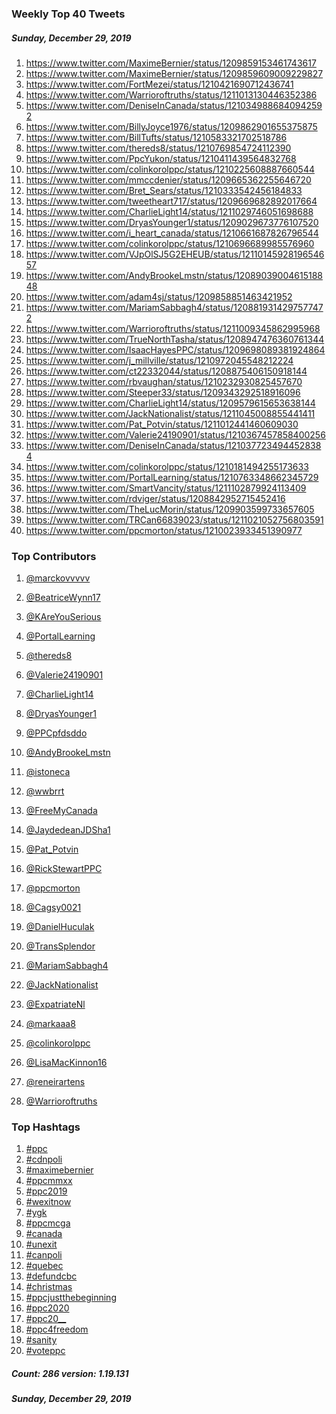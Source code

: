 ### Weekly Top 40 Tweets
##### Sunday, December 29, 2019
 1) https://www.twitter.com/MaximeBernier/status/1209859153461743617
 2) https://www.twitter.com/MaximeBernier/status/1209859609009229827
 3) https://www.twitter.com/FortMezei/status/1210421690712436741
 4) https://www.twitter.com/Warrioroftruths/status/1211013130446352386
 5) https://www.twitter.com/DeniseInCanada/status/1210349886840942592
 6) https://www.twitter.com/BillyJoyce1976/status/1209862901655375875
 7) https://www.twitter.com/BillTufts/status/1210583321702518786
 8) https://www.twitter.com/thereds8/status/1210769854724112390
 9) https://www.twitter.com/PpcYukon/status/1210411439564832768
10) https://www.twitter.com/colinkorolppc/status/1210225608887660544
11) https://www.twitter.com/mmccdenier/status/1209665362255646720
12) https://www.twitter.com/Bret_Sears/status/1210333542456184833
13) https://www.twitter.com/tweetheart717/status/1209669682892017664
14) https://www.twitter.com/CharlieLight14/status/1211029746051698688
15) https://www.twitter.com/DryasYounger1/status/1209029673776107520
16) https://www.twitter.com/i_heart_canada/status/1210661687826796544
17) https://www.twitter.com/colinkorolppc/status/1210696689985576960
18) https://www.twitter.com/VJpOlSJ5G2EHEUB/status/1211014592819654657
19) https://www.twitter.com/AndyBrookeLmstn/status/1208903900461518848
20) https://www.twitter.com/adam4sj/status/1209858851463421952
21) https://www.twitter.com/MariamSabbagh4/status/1208819314297577472
22) https://www.twitter.com/Warrioroftruths/status/1211009345862995968
23) https://www.twitter.com/TrueNorthTasha/status/1208947476360761344
24) https://www.twitter.com/IsaacHayesPPC/status/1209698089381924864
25) https://www.twitter.com/j_millville/status/1210972045548212224
26) https://www.twitter.com/ct22332044/status/1208875406150918144
27) https://www.twitter.com/rbvaughan/status/1210232930825457670
28) https://www.twitter.com/Steeper33/status/1209343292518916096
29) https://www.twitter.com/CharlieLight14/status/1209579615653638144
30) https://www.twitter.com/JackNationalist/status/1211045008855441411
31) https://www.twitter.com/Pat_Potvin/status/1211012441460609030
32) https://www.twitter.com/Valerie24190901/status/1210367457858400256
33) https://www.twitter.com/DeniseInCanada/status/1210377234944528384
34) https://www.twitter.com/colinkorolppc/status/1210181494255173633
35) https://www.twitter.com/PortalLearning/status/1210763348662345729
36) https://www.twitter.com/SmartVancity/status/1211102879924113409
37) https://www.twitter.com/rdviger/status/1208842952715452416
38) https://www.twitter.com/TheLucMorin/status/1209903599733657605
39) https://www.twitter.com/TRCan66839023/status/1211021052756803591
40) https://www.twitter.com/ppcmorton/status/1210023933451390977

### Top Contributors
  1) [@marckovvvvv](https://www.twitter.com/marckovvvvv)
  2) [@BeatriceWynn17](https://www.twitter.com/BeatriceWynn17)
  3) [@KAreYouSerious](https://www.twitter.com/KAreYouSerious)
  4) [@PortalLearning](https://www.twitter.com/PortalLearning)
  5) [@thereds8](https://www.twitter.com/thereds8)
  6) [@Valerie24190901](https://www.twitter.com/Valerie24190901)
  7) [@CharlieLight14](https://www.twitter.com/CharlieLight14)
  8) [@DryasYounger1](https://www.twitter.com/DryasYounger1)
  9) [@PPCpfdsddo](https://www.twitter.com/PPCpfdsddo)
 10) [@AndyBrookeLmstn](https://www.twitter.com/AndyBrookeLmstn)

 11) [@istoneca](https://www.twitter.com/istoneca)
 12) [@wwbrrt](https://www.twitter.com/wwbrrt)
 13) [@FreeMyCanada](https://www.twitter.com/FreeMyCanada)
 14) [@JaydedeanJDSha1](https://www.twitter.com/JaydedeanJDSha1)
 15) [@Pat_Potvin](https://www.twitter.com/Pat_Potvin)
 16) [@RickStewartPPC](https://www.twitter.com/RickStewartPPC)
 17) [@ppcmorton](https://www.twitter.com/ppcmorton)
 18) [@Cagsy0021](https://www.twitter.com/Cagsy0021)
 19) [@DanielHuculak](https://www.twitter.com/DanielHuculak)
 20) [@TransSplendor](https://www.twitter.com/TransSplendor)

 21) [@MariamSabbagh4](https://www.twitter.com/MariamSabbagh4)
 22) [@JackNationalist](https://www.twitter.com/JackNationalist)
 23) [@ExpatriateNl](https://www.twitter.com/ExpatriateNl)
 24) [@markaaa8](https://www.twitter.com/markaaa8)
 25) [@colinkorolppc](https://www.twitter.com/colinkorolppc)
 26) [@LisaMacKinnon16](https://www.twitter.com/LisaMacKinnon16)
 27) [@reneirartens](https://www.twitter.com/reneirartens)
 28) [@Warrioroftruths](https://www.twitter.com/Warrioroftruths)


### Top Hashtags

  1) [#ppc](https://www.twitter.com/hashtag/ppc)
  2) [#cdnpoli](https://www.twitter.com/hashtag/cdnpoli)
  3) [#maximebernier](https://www.twitter.com/hashtag/maximebernier)
  4) [#ppcmmxx](https://www.twitter.com/hashtag/ppcmmxx)
  5) [#ppc2019](https://www.twitter.com/hashtag/ppc2019)
  6) [#wexitnow](https://www.twitter.com/hashtag/wexitnow)
  7) [#ygk](https://www.twitter.com/hashtag/ygk)
  8) [#ppcmcga](https://www.twitter.com/hashtag/ppcmcga)
  9) [#canada](https://www.twitter.com/hashtag/canada)
 10) [#unexit](https://www.twitter.com/hashtag/unexit)
 11) [#canpoli](https://www.twitter.com/hashtag/canpoli)
 12) [#quebec](https://www.twitter.com/hashtag/quebec)
 13) [#defundcbc](https://www.twitter.com/hashtag/defundcbc)
 14) [#christmas](https://www.twitter.com/hashtag/christmas)
 15) [#ppcjustthebeginning](https://www.twitter.com/hashtag/ppcjustthebeginning)
 16) [#ppc2020](https://www.twitter.com/hashtag/ppc2020)
 17) [#ppc20__](https://www.twitter.com/hashtag/ppc20__)
 18) [#ppc4freedom](https://www.twitter.com/hashtag/ppc4freedom)
 19) [#sanity](https://www.twitter.com/hashtag/sanity)
 20) [#voteppc](https://www.twitter.com/hashtag/voteppc)

##### Count: 286	version: 1.19.131
##### Sunday, December 29, 2019

